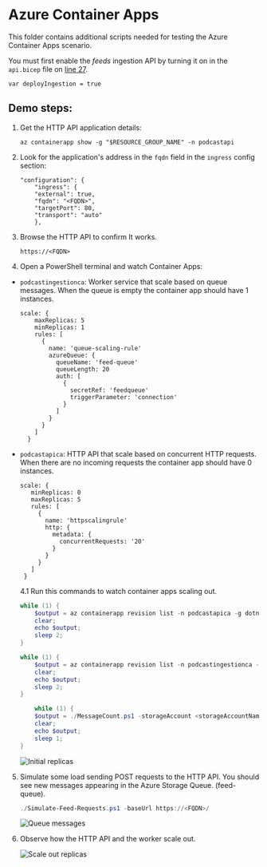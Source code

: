 # Azure Container Apps

This folder contains additional scripts needed for testing the Azure Container Apps scenario.

You must first enable the _feeds_ ingestion API by turning it on in the `api.bicep` file on [line 27](https://github.com/microsoft/dotnet-podcasts/blob/main/deploy/Services/api.bicep#L27).

```bicep
var deployIngestion = true
```

## Demo steps:

1. Get the HTTP API application details:

    ```cli
    az containerapp show -g "$RESOURCE_GROUP_NAME" -n podcastapi
    ```

2. Look for the application's address in the `fqdn` field in the `ingress` config section:

    ```
    "configuration": {
        "ingress": {
        "external": true,
        "fqdn": "<FQDN>",
        "targetPort": 80,
        "transport": "auto"
        },
    ```
 3. Browse the HTTP API to confirm It works.

    ```
    https://<FQDN>
    ````

4. Open a PowerShell terminal and watch Container Apps:

- `podcastingestionca`: Worker service that scale based on queue messages. When the queue is empty the container app should have 1 instances.

    ```bicep
    scale: {
        maxReplicas: 5
        minReplicas: 1
        rules: [
          {
            name: 'queue-scaling-rule'
            azureQueue: {
              queueName: 'feed-queue'
              queueLength: 20
              auth: [
                {
                  secretRef: 'feedqueue'
                  triggerParameter: 'connection'
                }
              ]
            }
          }
        ]
      }
    ```

- `podcastapica`: HTTP API that scale based on concurrent HTTP requests. When there are no incoming requests the container app should have 0 instances.

     ```bicep
    scale: {
        minReplicas: 0
        maxReplicas: 5
        rules: [
          {
            name: 'httpscalingrule'
            http: {
              metadata: {
                concurrentRequests: '20'
              }
            }
          }
        ]
      }
    ```
    4.1 Run this commands to watch container apps scaling out.

    ```ps1
    while (1) { 
        $output = az containerapp revision list -n podcastapica -g dotnetconf2021-netpodcast --query "[?properties.active].{Name:properties.name, CreatedTime:properties.createdTime, Active:properties.active, Replicas:properties.replicas}" -o table --only-show-errors
        clear;
        echo $output;
        sleep 2;
    }
    ```
    ```ps1
    while (1) { 
        $output = az containerapp revision list -n podcastingestionca -g dotnetconf2021-netpodcast --query "[?properties.active].{Name:properties.name, CreatedTime:properties.createdTime, Active:properties.active, Replicas:properties.replicas}" -o table --only-show-errors
        clear;
        echo $output;
        sleep 2;
    }
    ```
    ```ps1
        while (1) { 
        $output = ./MessageCount.ps1 -storageAccount <storageAccountName> -accessKey <accessKey>
        clear;
        echo $output;
        sleep 1;
    }
    ```

    ![Initial replicas](./scale-out-demo-0.png)

5. Simulate some load sending POST requests to the HTTP API. You should see new messages appearing in the Azure Storage Queue. (feed-queue).

    ```ps1
    ./Simulate-Feed-Requests.ps1 -baseUrl https://<FQDN>/
    ```

    ![Queue messages](./scale-out-demo-2.png)

6. Observe how the HTTP API and the worker scale out.

    ![Scale out replicas](./scale-out-demo-1.png)

